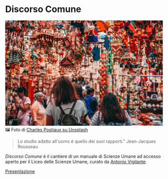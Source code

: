 <head>
  <title>Discorso Comune</title>
</head>

# Discorso Comune

![](immagini/charles-postiaux-efkSReIxQAw-unsplash.jpg)
🖼️ Foto di [Charles Postiaux su Unsplash](https://unsplash.com/it/@charlespostiaux)

> Lo studio adatto all'uomo è quello dei suoi rapporti." Jean-Jacques Rousseau

_Discorso Comune_ è il cantiere di un manuale di Scienze Umane ad accesso aperto per il Liceo delle Scienze Umane, curato da [Antonio Vigilante](autore.md).

[Presentazione](presentazione.md)








